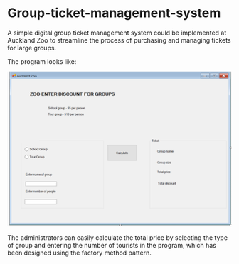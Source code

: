 # Group-ticket-management-system

A simple digital group ticket management system could be implemented at Auckland Zoo to streamline the process of purchasing and managing tickets for large groups.

The program looks like:

![My Image](Capture.PNG)

The administrators can easily calculate the total price by selecting the type of group and entering the number of tourists in the program, which has been designed using the factory method pattern.
